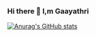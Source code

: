 ### Hi there 👋 I,m Gaayathri

[![Anurag's GitHub stats](https://github-readme-stats.vercel.app/api?username=Gayathri-raja)](https:Gayathri-raja/github.com/anuraghazra/github-readme-stats)

